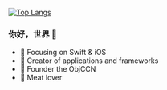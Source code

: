 [![Top Langs](https://github-readme-stats.vercel.app/api/top-langs/?username=Lazy-Xiao&layout=compact)](https://github.com/anuraghazra/github-readme-stats)


### 你好，世界 👋

- :orange_book: Focusing on Swift & iOS
- :hammer: Creator of applications and frameworks
- :ram: Founder the ObjCCN
- :meat_on_bone: Meat lover
